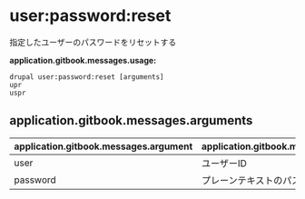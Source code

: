 # user:password:reset
指定したユーザーのパスワードをリセットする

**application.gitbook.messages.usage:**
```
drupal user:password:reset [arguments]
upr
uspr
```

## application.gitbook.messages.arguments
application.gitbook.messages.argument | application.gitbook.messages.details
---------|-------------
user | ユーザーID
password | プレーンテキストのパスワード

